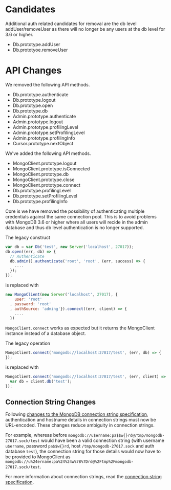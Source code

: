 # Candidates
Additional auth related candidates for removal are the db level addUser/removeUser as there will
no longer be any users at the db level for 3.6 or higher.
- Db.prototype.addUser
- Db.prototyoe.removeUser

# API Changes
We removed the following API methods.
- Db.prototype.authenticate
- Db.prototype.logout
- Db.prototype.open
- Db.prototype.db
- Admin.prototype.authenticate
- Admin.prototype.logout
- Admin.prototype.profilingLevel
- Admin.prototype.setProfilingLevel
- Admin.prototype.profilingInfo
- Cursor.prototype.nextObject

We've added the following API methods.
- MongoClient.prototype.logout
- MongoClient.prototype.isConnected
- MongoClient.prototype.db
- MongoClient.prototype.close
- MongoClient.prototype.connect
- Db.prototype.profilingLevel
- Db.prototype.setProfilingLevel
- Db.prototype.profilingInfo

Core is we have removed the possibility of authenticating multiple credentials against the same connection pool. This is to avoid problems with MongoDB 3.6 or higher where all users will recide in the admin database and thus db level authentication is no longer supported.

The legacy construct

```js
var db = var Db('test', new Server('localhost', 27017));
db.open((err, db) => {
  // Authenticate
  db.admin().authenticate('root', 'root', (err, success) => {
    ....
  });
});
```

is replaced with

```js
new MongoClient(new Server('localhost', 27017), {
    user: 'root'
  , password: 'root'
  , authSource: 'adming'}).connect((err, client) => {
    ....
  })
```

`MongoClient.connect` works as expected but it returns the MongoClient instance instead of a database object.

The legacy operation

```js
MongoClient.connect('mongodb://localhost:27017/test', (err, db) => {  
});
```

is replaced with

```js
MongoClient.connect('mongodb://localhost:27017/test', (err, client) => {
  var db = client.db('test');
});
```

## Connection String Changes
Following [changes to the MongoDB connection string specification](https://github.com/mongodb/specifications/commit/4631ccd4f825fb1a3aba204510023f9b4d193a05), authentication and hostname details in connection strings must now be URL-encoded. These changes reduce ambiguity in connection strings.

For example, whereas before `mongodb://u$ername:pa$$w{}rd@/tmp/mongodb-27017.sock/test` would have been a valid connection string (with username `u$ername`, password `pa$$w{}rd`, host `/tmp/mongodb-27017.sock` and auth database `test`), the connection string for those details would now have to be provided to MongoClient as `mongodb://u%24ername:pa%24%24w%7B%7Drd@%2Ftmp%2Fmongodb-27017.sock/test`.

For more information about connection strings, read the [connection string specification](https://github.com/mongodb/specifications/blob/master/source/connection-string/connection-string-spec.rst).
